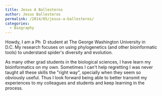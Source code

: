 ```yaml
---
title: Jesus A Ballesteros
author: Jesus Ballesteros
permalink: /2014/05/jesus-a-ballesteros/
categories:
  - Biography
---
```

Howdy, I am a Ph  D student at The George Washington University in D.C. My research focuses on using phylogenetics (and other bioinformatic tools) to understand spider's diversity and evolution.

As many other grad students in the biological sciences, I have learn my bioinformatics on my own. Sometimes I can't help regretting I was never taught all these skills the "right way", specially when they seem so obviously useful. Thus I look forward being able to better transmit my experiences to my colleagues and students and keep learning in the process.
